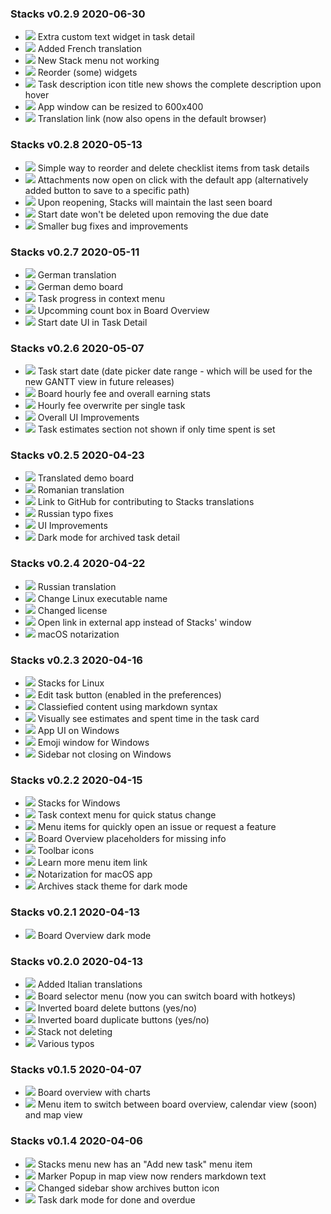 ### Stacks v0.2.9 <span>2020-06-30</span>
- ![](https://img.shields.io/badge/-New-brightgreen) Extra custom text widget in task detail
- ![](https://img.shields.io/badge/-New-brightgreen) Added French translation
- ![](https://img.shields.io/badge/-Improved-blue) New Stack menu not working
- ![](https://img.shields.io/badge/-Improved-blue) Reorder (some) widgets
- ![](https://img.shields.io/badge/-Improved-blue) Task description icon title new shows the complete description upon hover
- ![](https://img.shields.io/badge/-Improved-blue) App window can be resized to 600x400
- ![](https://img.shields.io/badge/-Fixed-red) Translation link (now also opens in the default browser)

### Stacks v0.2.8 <span>2020-05-13</span>
- ![](https://img.shields.io/badge/-New-brightgreen) Simple way to reorder and delete checklist items from task details
- ![](https://img.shields.io/badge/-New-brightgreen) Attachments now open on click with the default app (alternatively added button to save to a specific path)
- ![](https://img.shields.io/badge/-Improved-blue) Upon reopening, Stacks will maintain the last seen board
- ![](https://img.shields.io/badge/-Improved-blue) Start date won't be deleted upon removing the due date
- ![](https://img.shields.io/badge/-Improved-blue) Smaller bug fixes and improvements

### Stacks v0.2.7 <span>2020-05-11</span>
- ![](https://img.shields.io/badge/-New-brightgreen) German translation
- ![](https://img.shields.io/badge/-New-brightgreen) German demo board
- ![](https://img.shields.io/badge/-New-brightgreen) Task progress in context menu
- ![](https://img.shields.io/badge/-New-brightgreen) Upcomming count box in Board Overview
- ![](https://img.shields.io/badge/-Improved-blue) Start date UI in Task Detail

### Stacks v0.2.6 <span>2020-05-07</span>
- ![](https://img.shields.io/badge/-New-brightgreen) Task start date (date picker date range - which will be used for the new GANTT view in future releases)
- ![](https://img.shields.io/badge/-New-brightgreen) Board hourly fee and overall earning stats
- ![](https://img.shields.io/badge/-New-brightgreen) Hourly fee overwrite per single task
- ![](https://img.shields.io/badge/-Improved-blue) Overall UI Improvements
- ![](https://img.shields.io/badge/-Fixed-red) Task estimates section not shown if only time spent is set

### Stacks v0.2.5 <span>2020-04-23</span>
- ![](https://img.shields.io/badge/-New-brightgreen) Translated demo board
- ![](https://img.shields.io/badge/-New-brightgreen) Romanian translation
- ![](https://img.shields.io/badge/-New-brightgreen) Link to GitHub for contributing to Stacks translations
- ![](https://img.shields.io/badge/-Improved-blue) Russian typo fixes
- ![](https://img.shields.io/badge/-Improved-blue) UI Improvements
- ![](https://img.shields.io/badge/-Fixed-red) Dark mode for archived task detail

### Stacks v0.2.4 <span>2020-04-22</span>
- ![](https://img.shields.io/badge/-New-brightgreen) Russian translation
- ![](https://img.shields.io/badge/-Improved-blue) Change Linux executable name
- ![](https://img.shields.io/badge/-Improved-blue) Changed license
- ![](https://img.shields.io/badge/-Fixed-red) Open link in external app instead of Stacks' window
- ![](https://img.shields.io/badge/-Fixed-red) macOS notarization


### Stacks v0.2.3 <span>2020-04-16</span>
- ![](https://img.shields.io/badge/-New-brightgreen) Stacks for Linux
- ![](https://img.shields.io/badge/-New-brightgreen) Edit task button (enabled in the preferences)
- ![](https://img.shields.io/badge/-New-brightgreen) Classiefied content using markdown syntax
- ![](https://img.shields.io/badge/-New-brightgreen) Visually see estimates and spent time in the task card
- ![](https://img.shields.io/badge/-Improved-blue) App UI on Windows
- ![](https://img.shields.io/badge/-Improved-blue) Emoji window for Windows
- ![](https://img.shields.io/badge/-Fixed-red) Sidebar not closing on Windows

### Stacks v0.2.2 <span>2020-04-15</span>
- ![](https://img.shields.io/badge/-New-brightgreen) Stacks for Windows
- ![](https://img.shields.io/badge/-New-brightgreen) Task context menu for quick status change
- ![](https://img.shields.io/badge/-New-brightgreen) Menu items for quickly open an issue or request a feature
- ![](https://img.shields.io/badge/-Improved-blue) Board Overview placeholders for missing info
- ![](https://img.shields.io/badge/-Improved-blue) Toolbar icons
- ![](https://img.shields.io/badge/-Fixed-red) Learn more menu item link
- ![](https://img.shields.io/badge/-Fixed-red) Notarization for macOS app
- ![](https://img.shields.io/badge/-Fixed-red) Archives stack theme for dark mode

### Stacks v0.2.1 <span>2020-04-13</span>
- ![](https://img.shields.io/badge/-Fixed-red) Board Overview dark mode

### Stacks v0.2.0 <span>2020-04-13</span>
- ![](https://img.shields.io/badge/-New-brightgreen) Added Italian translations
- ![](https://img.shields.io/badge/-New-brightgreen) Board selector menu (now you can switch board with hotkeys)
- ![](https://img.shields.io/badge/-Improved-blue) Inverted board delete buttons (yes/no)
- ![](https://img.shields.io/badge/-Improved-blue) Inverted board duplicate buttons (yes/no)
- ![](https://img.shields.io/badge/-Fixed-red) Stack not deleting
- ![](https://img.shields.io/badge/-Fixed-red) Various typos

### Stacks v0.1.5 <span>2020-04-07</span>
- ![](https://img.shields.io/badge/-New-brightgreen) Board overview with charts
- ![](https://img.shields.io/badge/-New-brightgreen) Menu item to switch between board overview, calendar view (soon) and map view

### Stacks v0.1.4 <span>2020-04-06</span>
- ![](https://img.shields.io/badge/-New-brightgreen) Stacks menu new has an "Add new task" menu item
- ![](https://img.shields.io/badge/-Improved-blue) Marker Popup in map view now renders markdown text
- ![](https://img.shields.io/badge/-Improved-blue) Changed sidebar show archives button icon
- ![](https://img.shields.io/badge/-Fixed-red) Task dark mode for done and overdue
